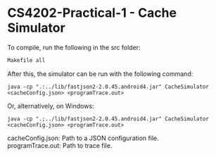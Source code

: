 # CS4202-Practical-1 - Cache Simulator
To compile, run the following in the src folder:
```bash
Makefile all
```

After this, the simulator can be run with the following command:
```
java -cp ".:../lib/fastjson2-2.0.45.android4.jar" CacheSimulator <cacheConfig.json> <programTrace.out>
```

Or, alternatively, on Windows:
```
java -cp ".;../lib/fastjson2-2.0.45.android4.jar" CacheSimulator <cacheConfig.json> <programTrace.out>
```

cacheConfig.json: Path to a JSON configuration file.  
programTrace.out: Path to trace file.  